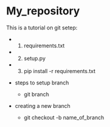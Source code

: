 # My_repository
This is a tutorial on git 
setep:
- 1. requirements.txt
- 2. setup.py
- 3. pip install -r requirements.txt


- steps to setup branch
  - git branch

- creating  a new branch
  - git checkout -b name_of_branch

